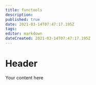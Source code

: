 ```yaml
---
title: functools
description: 
published: true
date: 2021-03-14T07:47:17.195Z
tags: 
editor: markdown
dateCreated: 2021-03-14T07:47:17.195Z
---
```


# Header
Your content here
